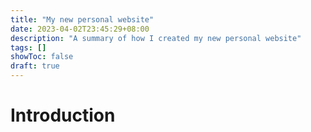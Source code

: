 ```yaml
---
title: "My new personal website"
date: 2023-04-02T23:45:29+08:00
description: "A summary of how I created my new personal website"
tags: []
showToc: false
draft: true
---
```


# Introduction

